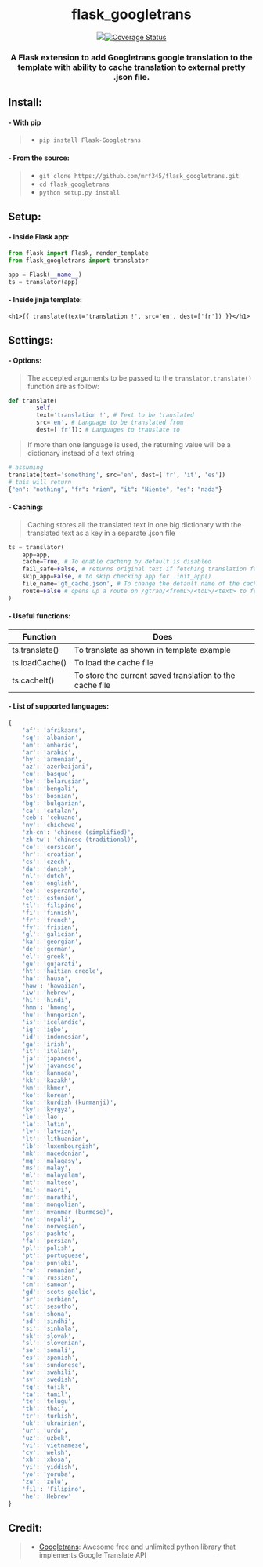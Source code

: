 <h1 align='center'> flask_googletrans </h1>
<p align='center'>
<a href='https://travis-ci.com/mrf345/flask_googletrans'><img src='https://travis-ci.com/mrf345/flask_googletrans.svg?branch=master' /></a><a href='https://coveralls.io/github/mrf345/flask_googletrans?branch=master'><img src='https://coveralls.io/repos/github/mrf345/flask_googletrans/badge.svg?branch=master' alt='Coverage Status' /></a>
</p>
<h3 align='center'>
    A Flask extension to add Googletrans google translation to the template with ability to cache translation to external pretty .json file.
</h3>

## Install:
#### - With pip
> - `pip install Flask-Googletrans` <br />

#### - From the source:
> - `git clone https://github.com/mrf345/flask_googletrans.git`<br />
> - `cd flask_googletrans` <br />
> - `python setup.py install`

## Setup:
#### - Inside Flask app:
```python
from flask import Flask, render_template
from flask_googletrans import translator

app = Flask(__name__)
ts = translator(app)
```

#### - Inside jinja template:
```jinja
<h1>{{ translate(text='translation !', src='en', dest=['fr']) }}</h1>
```

## Settings:
#### - Options:
> The accepted arguments to be passed to the `translator.translate()` function are as follow:
```python
def translate(
        self,
        text='translation !', # Text to be translated
        src='en', # Language to be translated from
        dest=['fr']): # Languages to translate to
```
> If more than one language is used, the returning value will be a dictionary instead of a text string
```python
# assuming
translate(text='something', src='en', dest=['fr', 'it', 'es'])
# this will return 
{"en": "nothing", "fr": "rien", "it": "Niente", "es": "nada"}
```

#### - Caching:
> Caching stores all the translated text in one big dictionary with the translated text as a key in a separate .json file
```python
ts = translator(
    app=app,
    cache=True, # To enable caching by default is disabled
    fail_safe=False, # returns original text if fetching translation failed
    skip_app=False, # to skip checking app for .init_app()
    file_name='gt_cache.json', # To change the default name of the cache file
    route=False # opens up a route on /gtran/<fromL>/<toL>/<text> to fetch translation as json response {translation: 'text ...'}
)
```

#### - Useful functions:

Function | Does
---------|----------
 ts.translate() | To translate as shown in template example
 ts.loadCache() | To load the cache file
 ts.cacheIt() | To store the current saved translation to the cache file


#### - List of supported languages:
```python
{
    'af': 'afrikaans',
    'sq': 'albanian',
    'am': 'amharic',
    'ar': 'arabic',
    'hy': 'armenian',
    'az': 'azerbaijani',
    'eu': 'basque',
    'be': 'belarusian',
    'bn': 'bengali',
    'bs': 'bosnian',
    'bg': 'bulgarian',
    'ca': 'catalan',
    'ceb': 'cebuano',
    'ny': 'chichewa',
    'zh-cn': 'chinese (simplified)',
    'zh-tw': 'chinese (traditional)',
    'co': 'corsican',
    'hr': 'croatian',
    'cs': 'czech',
    'da': 'danish',
    'nl': 'dutch',
    'en': 'english',
    'eo': 'esperanto',
    'et': 'estonian',
    'tl': 'filipino',
    'fi': 'finnish',
    'fr': 'french',
    'fy': 'frisian',
    'gl': 'galician',
    'ka': 'georgian',
    'de': 'german',
    'el': 'greek',
    'gu': 'gujarati',
    'ht': 'haitian creole',
    'ha': 'hausa',
    'haw': 'hawaiian',
    'iw': 'hebrew',
    'hi': 'hindi',
    'hmn': 'hmong',
    'hu': 'hungarian',
    'is': 'icelandic',
    'ig': 'igbo',
    'id': 'indonesian',
    'ga': 'irish',
    'it': 'italian',
    'ja': 'japanese',
    'jw': 'javanese',
    'kn': 'kannada',
    'kk': 'kazakh',
    'km': 'khmer',
    'ko': 'korean',
    'ku': 'kurdish (kurmanji)',
    'ky': 'kyrgyz',
    'lo': 'lao',
    'la': 'latin',
    'lv': 'latvian',
    'lt': 'lithuanian',
    'lb': 'luxembourgish',
    'mk': 'macedonian',
    'mg': 'malagasy',
    'ms': 'malay',
    'ml': 'malayalam',
    'mt': 'maltese',
    'mi': 'maori',
    'mr': 'marathi',
    'mn': 'mongolian',
    'my': 'myanmar (burmese)',
    'ne': 'nepali',
    'no': 'norwegian',
    'ps': 'pashto',
    'fa': 'persian',
    'pl': 'polish',
    'pt': 'portuguese',
    'pa': 'punjabi',
    'ro': 'romanian',
    'ru': 'russian',
    'sm': 'samoan',
    'gd': 'scots gaelic',
    'sr': 'serbian',
    'st': 'sesotho',
    'sn': 'shona',
    'sd': 'sindhi',
    'si': 'sinhala',
    'sk': 'slovak',
    'sl': 'slovenian',
    'so': 'somali',
    'es': 'spanish',
    'su': 'sundanese',
    'sw': 'swahili',
    'sv': 'swedish',
    'tg': 'tajik',
    'ta': 'tamil',
    'te': 'telugu',
    'th': 'thai',
    'tr': 'turkish',
    'uk': 'ukrainian',
    'ur': 'urdu',
    'uz': 'uzbek',
    'vi': 'vietnamese',
    'cy': 'welsh',
    'xh': 'xhosa',
    'yi': 'yiddish',
    'yo': 'yoruba',
    'zu': 'zulu',
    'fil': 'Filipino',
    'he': 'Hebrew'
}

```

## Credit:
> - [Googletrans][1311353e]: Awesome free and unlimited python library that implements Google Translate API

  [1311353e]: https://github.com/ssut/py-googletrans "Googletrans repo"
